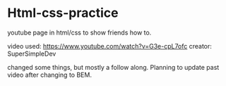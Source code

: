 # Html-css-practice

youtube page in html/css to show friends how to.

video used: https://www.youtube.com/watch?v=G3e-cpL7ofc
creator: SuperSimpleDev

changed some things, but mostly a follow along. Planning to update past video after changing to BEM.
